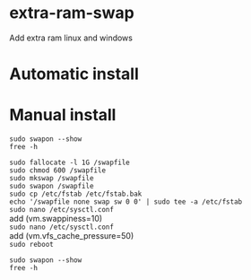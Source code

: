 # extra-ram-swap
Add extra ram linux and windows

# Automatic install

# Manual install
```sudo swapon --show```<br />
```free -h```<br />

```sudo fallocate -l 1G /swapfile```<br />
```sudo chmod 600 /swapfile```<br />
```sudo mkswap /swapfile```<br />
```sudo swapon /swapfile```<br />
```sudo cp /etc/fstab /etc/fstab.bak```<br />
```echo '/swapfile none swap sw 0 0' | sudo tee -a /etc/fstab```<br />
```sudo nano /etc/sysctl.conf```<br />
add (vm.swappiness=10)<br />
```sudo nano /etc/sysctl.conf```<br />
add (vm.vfs_cache_pressure=50)<br />
```sudo reboot```<br />

```sudo swapon --show```<br />
```free -h```<br />

